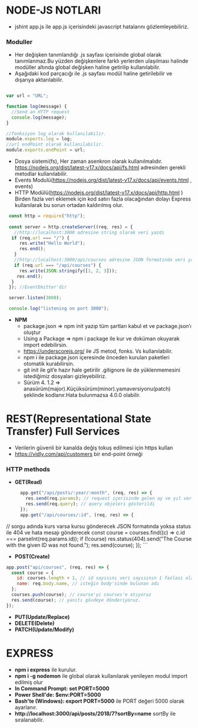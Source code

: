 # NODE-JS NOTLARI
* jshint app.js ile app.js içerisindeki javascript hatalarını gözlemleyebiliriz.
### Moduller
* Her değişken tanımlandığı .js sayfası içerisinde global olarak tanımlanmaz.Bu yüzden değişkenlere farklı yerlerden ulaşılması halinde modüller altında global değişken haline getirilip kullanılabilir.
* Aşağıdaki kod parçacığı ile .js sayfası modül haline getirilebilir ve dışarıya aktarılabilir.

```javascript

var url = "URL";

function log(message) {
  //Send an HTTP request
  console.log(message);
}

//fonksiyon log olarak kullanılabilir.
module.exports.log = log;
//url endPoint olarak kullanılabilir.
module.exports.endPoint = url;

```


*	Dosya sistemi(fs), Her zaman asenkron olarak kullanılmalıdır. https://nodejs.org/dist/latest-v17.x/docs/api/fs.html  adresinden gerekli metodlar kullanılabilir.
*	Events Modulü(https://nodejs.org/dist/latest-v17.x/docs/api/events.html , events) 
* 	HTTP Modülü(https://nodejs.org/dist/latest-v17.x/docs/api/http.html ) Birden fazla veri eklemek için kod satırı fazla olacağından dolayı Express kullanılarak bu sorun ortadan kaldırılmış olur.

```javascript
 const http = require("http");
 
 const server = http.createServer((req, res) = {
   //http://localhost:3000 adresine string olarak veri yazdı
  if (req.url === "/") {
     res.write("Hello World");
     res.end();
   }
   //http://localhost:3000/api/courses adresine JSON formatinda veri yazdı
   if (req.url === "/api/courses") {
     res.write(JSON.stringify([1, 2, 3]));
    res.end();
  }
 }); //EventEmitter'dir

 server.listen(3000);

 console.log("listening on port 3000");

```

*	**NPM** 
	* package.json => npm init  yazıp tüm şartları kabul et ve package.json’ı oluştur
	* Using a Package => npm i package ile kur ve doküman okuyarak import edebilirsin.
	* https://underscorejs.org/ ile JS metod, fonks. Vs kullanılabilir.
	* npm i  ile package.json içeresinde önceden kurulan paketleri otomatik kurabilirsin.
	* git init ile git’e hazır hale getirilir .gitignore ile de yüklenmemesini istediğimiz dosyaları gizleyebiliriz.
	* Sürüm 4. 1.2 => anasürüm(major).Küçüksürüm(minor).yamaversiyonu(patch) şeklinde kodlanır.Hata bulunmazsa 4.0.0 olabilir.

# **REST(Representational State Transfer) Full Services**
  *  Verilerin güvenli bir kanalda değiş tokuş edilmesi için https kullan
  *  https://vidly.com/api/customers bir end-point örneği 
### **HTTP methods** 
  * **GET(Read)**
    ```javascript
      app.get("/api/posts/:year/:month", (req, res) => {
        res.send(req.params); // request içerisinde gelen ay ve yıl verilerini yolladık
        res.send(req.query); // query objeleri gösterildi
      });
      app.get("/api/courses/:id", (req, res) => {
  // sorgu adında kurs varsa kursu gönderecek JSON formatında yoksa status ile 404 ve hata mesajı gönderecek
      const course = courses.find((c) => c.id === parseInt(req.params.id));
      if (!course)
        res.status(404).send("The Course with the given ID was not found.");
        res.send(course);
      });
    ```
  *  **POST(Create)** 
```javascript
app.post("api/courses", (req, res) => {
  const course = {
    id: courses.length + 1, // id sayısını veri sayısının 1 fazlası olarak ayarladık
    name: req.body.name, // isteğin body'sinde bulunan adı
  };
  courses.push(course); // course'yi courses'e atıyoruz
  res.send(course); // yanıtı gövdeye dönderiyoruz.
});
```
  *  **PUT(Update/Replace)**
  *  **DELETE(Delete)** 
  *  **PATCH(Update/Modify)**

# **EXPRESS**
  *  **npm i express** ile kurulur.
  *  **npm i -g nodemon** ile global olarak kullanılarak yenileyen modul import edilmiş olur
  *  **In Command Prompt: set PORT=5000**
  *  **Power Shell'de: $env:PORT=5000**
  *  **Bash'te (Windows): export PORT=5000** ile PORT değeri 5000 olarak ayarlanır.
  * **http://localhost:3000/api/posts/2018/7?sortBy=name** sortBy ile sıralanabilir. 
